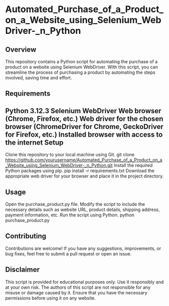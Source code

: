 # Automated_Purchase_of_a_Product_on_a_Website_using_Selenium_WebDriver-_n_Python
Overview
---------
This repository contains a Python script for automating the purchase of a product on a website using Selenium WebDriver. With this script, you can streamline the process of purchasing a product by automating the steps involved, saving time and effort.

Requirements
--------------
Python 3.12.3
Selenium WebDriver
Web browser (Chrome, Firefox, etc.)
Web driver for the chosen browser (ChromeDriver for Chrome, GeckoDriver for Firefox, etc.)
Installed browser with access to the internet
Setup
-----
Clone this repository to your local machine using Git.
git clone https://github.com/yourusername/Automated_Purchase_of_a_Product_on_a_Website_using_Selenium_WebDriver-_n_Python.git
Install the required Python packages using pip.
pip install -r requirements.txt
Download the appropriate web driver for your browser and place it in the project directory.

Usage
-----
Open the purchase_product.py file.
Modify the script to include the necessary details such as website URL, product details, shipping address, payment information, etc.
Run the script using Python.
python purchase_product.py

Contributing
-------------
Contributions are welcome! If you have any suggestions, improvements, or bug fixes, feel free to submit a pull request or open an issue.

Disclaimer
-----------
This script is provided for educational purposes only. Use it responsibly and at your own risk. The authors of this script are not responsible for any misuse or damage caused by it. Ensure that you have the necessary permissions before using it on any website.
